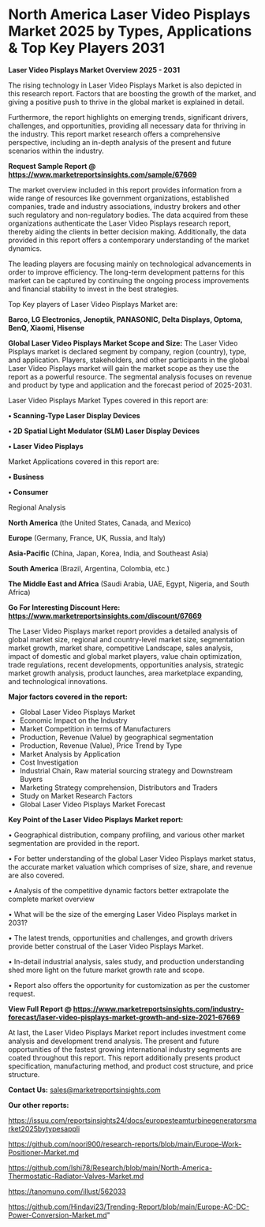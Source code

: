 # North America Laser Video Pisplays Market 2025 by Types, Applications & Top Key Players 2031

<Strong> Laser Video Pisplays Market Overview 2025 - 2031</strong>

The rising technology in Laser Video Pisplays Market is also depicted in this research report. Factors that are boosting the growth of the market, and giving a positive push to thrive in the global market is explained in detail.

Furthermore, the report highlights on emerging trends, significant drivers, challenges, and opportunities, providing all necessary data for thriving in the industry. This report market research offers a comprehensive perspective, including an in-depth analysis of the present and future scenarios within the industry.

<strong>Request Sample Report @ <a href=https://www.marketreportsinsights.com/sample/67669>https://www.marketreportsinsights.com/sample/67669</a></strong>

The market overview included in this report provides information from a wide range of resources like government organizations, established companies, trade and industry associations, industry brokers and other such regulatory and non-regulatory bodies. The data acquired from these organizations authenticate the Laser Video Pisplays research report, thereby aiding the clients in better decision making. Additionally, the data provided in this report offers a contemporary understanding of the market dynamics.

The leading players are focusing mainly on technological advancements in order to improve efficiency. The long-term development patterns for this market can be captured by continuing the ongoing process improvements and financial stability to invest in the best strategies.

Top Key players of Laser Video Pisplays Market are:

<strong>Barco, LG Electronics, Jenoptik, PANASONIC, Delta Displays, Optoma, BenQ, Xiaomi, Hisense</strong>

<strong><b>Global Laser Video Pisplays Market Scope and Size:</b></strong>
The Laser Video Pisplays market is declared segment by company, region (country), type, and application. Players, stakeholders, and other participants in the global Laser Video Pisplays market will gain the market scope as they use the report as a powerful resource. The segmental analysis focuses on revenue and product by type and application and the forecast period of 2025-2031.

Laser Video Pisplays Market Types covered in this report are:

<strong>• Scanning-Type Laser Display Devices

• 2D Spatial Light Modulator (SLM) Laser Display Devices

• Laser Video Pisplays</strong>

Market Applications covered in this report are:

<strong>• Business

• Consumer</strong> 

Regional Analysis

<strong>North America</strong> (the United States, Canada, and Mexico)

<strong>Europe</strong> (Germany, France, UK, Russia, and Italy)

<strong>Asia-Pacific</strong> (China, Japan, Korea, India, and Southeast Asia)

<strong>South America</strong> (Brazil, Argentina, Colombia, etc.)

<strong>The Middle East and Africa</strong> (Saudi Arabia, UAE, Egypt, Nigeria, and South Africa)

<strong>Go For Interesting Discount Here: <a href=https://www.marketreportsinsights.com/discount/67669>https://www.marketreportsinsights.com/discount/67669</a></strong>

The Laser Video Pisplays market report provides a detailed analysis of global market size, regional and country-level market size, segmentation market growth, market share, competitive Landscape, sales analysis, impact of domestic and global market players, value chain optimization, trade regulations, recent developments, opportunities analysis, strategic market growth analysis, product launches, area marketplace expanding, and technological innovations.

<strong><b>Major factors covered in the report:</b></strong>
<ul>
  <li>Global Laser Video Pisplays Market </li>
  <li>Economic Impact on the Industry</li>
  <li>Market Competition in terms of Manufacturers</li>
  <li>Production, Revenue (Value) by geographical segmentation</li>
  <li>Production, Revenue (Value), Price Trend by Type</li>
  <li>Market Analysis by Application</li>
  <li>Cost Investigation</li>
  <li>Industrial Chain, Raw material sourcing strategy and Downstream Buyers</li>
  <li>Marketing Strategy comprehension, Distributors and Traders</li>
  <li>Study on Market Research Factors</li>
  <li>Global Laser Video Pisplays Market Forecast</li>
</ul>

<strong><b>Key Point of the Laser Video Pisplays Market report:</b></strong>

• Geographical distribution, company profiling, and various other market segmentation are provided in the report.

• For better understanding of the global Laser Video Pisplays market status, the accurate market valuation which comprises of size, share, and revenue are also covered.

• Analysis of the competitive dynamic factors better extrapolate the complete market overview

• What will be the size of the emerging Laser Video Pisplays market in 2031?

• The latest trends, opportunities and challenges, and growth drivers provide better construal of the Laser Video Pisplays Market.

• In-detail industrial analysis, sales study, and production understanding shed more light on the future market growth rate and scope.

• Report also offers the opportunity for customization as per the customer request.

<strong><b>View Full Report @ <a href=https://www.marketreportsinsights.com/industry-forecast/laser-video-pisplays-market-growth-and-size-2021-67669>https://www.marketreportsinsights.com/industry-forecast/laser-video-pisplays-market-growth-and-size-2021-67669</a></b></strong>


At last, the Laser Video Pisplays Market report includes investment come analysis and development trend analysis. The present and future opportunities of the fastest growing international industry segments are coated throughout this report. This report additionally presents product specification, manufacturing method, and product cost structure, and price structure.

<strong>Contact Us:</strong>
sales@marketreportsinsights.com

<strong>Our other reports:</strong>

<a href=https://issuu.com/reportsinsights24/docs/europesteamturbinegeneratorsmarket2025bytypesappli>https://issuu.com/reportsinsights24/docs/europesteamturbinegeneratorsmarket2025bytypesappli</a>

<a href=https://github.com/noori900/research-reports/blob/main/Europe-Work-Positioner-Market.md>https://github.com/noori900/research-reports/blob/main/Europe-Work-Positioner-Market.md</a>

<a href=https://github.com/Ishi78/Research/blob/main/North-America-Thermostatic-Radiator-Valves-Market.md>https://github.com/Ishi78/Research/blob/main/North-America-Thermostatic-Radiator-Valves-Market.md</a>

<a href=https://tanomuno.com/illust/562033>https://tanomuno.com/illust/562033</a>

<a href=https://github.com/Hindavi23/Trending-Report/blob/main/Europe-AC-DC-Power-Conversion-Market.md>https://github.com/Hindavi23/Trending-Report/blob/main/Europe-AC-DC-Power-Conversion-Market.md</a>"
